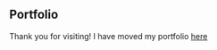 ## Portfolio

Thank you for visiting!
I have moved my portfolio [here](https://ashwinimarathe.netlify.app/)


